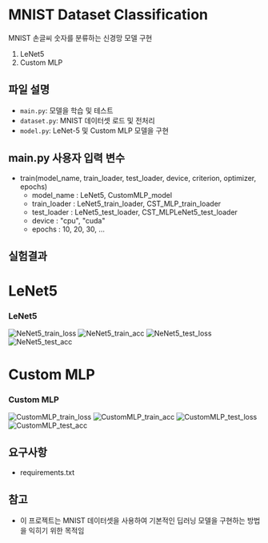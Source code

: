 # MNIST Dataset Classification
MNIST 손글씨 숫자를 분류하는 신경망 모델 구현
  1. LeNet5
  2. Custom MLP
## 파일 설명
- `main.py`: 모델을 학습 및 테스트
- `dataset.py`: MNIST 데이터셋 로드 및 전처리
- `model.py`: LeNet-5 및 Custom MLP 모델을 구현
## main.py 사용자 입력 변수
- train(model_name, train_loader, test_loader, device, criterion, optimizer, epochs)
  - model_name : LeNet5, CustomMLP_model
  - train_loader : LeNet5_train_loader, CST_MLP_train_loader
  - test_loader : LeNet5_test_loader, CST_MLPLeNet5_test_loader
  - device : "cpu", "cuda"
  - epochs : 10, 20, 30, ...

## 실험결과
# LeNet5
### LeNet5
![NeNet5_train_loss](https://github.com/Chayuho/MNIST_classification/assets/94342487/f30ecf4d-bf72-4bee-9ad8-3059bdf12467s=0.3)
![NeNet5_train_acc](https://github.com/Chayuho/MNIST_classification/assets/94342487/ac3438e4-8830-4db9-824c-af833821c059)
![NeNet5_test_loss](https://github.com/Chayuho/MNIST_classification/assets/94342487/06e16218-7f63-40a8-a0ba-58feecee890e)
![NeNet5_test_acc](https://github.com/Chayuho/MNIST_classification/assets/94342487/564789d0-2d18-4b53-9c40-c65479973cbc)

# Custom MLP
### Custom MLP
![CustomMLP_train_loss](https://github.com/Chayuho/MNIST_classification/assets/94342487/0faf4433-53fd-4977-9994-71298bc85105)
![CustomMLP_train_acc](https://github.com/Chayuho/MNIST_classification/assets/94342487/bb8fd77e-608e-47f6-9eaa-bbfa707eb9e6)
![CustomMLP_test_loss](https://github.com/Chayuho/MNIST_classification/assets/94342487/5535032e-82aa-4de5-a670-953928801dda)
![CustomMLP_test_acc](https://github.com/Chayuho/MNIST_classification/assets/94342487/0e776def-3fc3-413a-a361-575a1f1de70a)
## 요구사항
- requirements.txt
## 참고
- 이 프로젝트는 MNIST 데이터셋을 사용하여 기본적인 딥러닝 모델을 구현하는 방법을 익히기 위한 목적임
